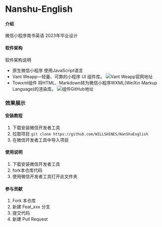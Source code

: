 # Nanshu-English

#### 介绍
微信小程序南书英语 2023年毕业设计

#### 软件架构
软件架构说明
* 原生微信小程序 使用JavaScript语言
* Vant Weapp—轻量、可靠的小程序 UI 组件库。 ![Vant Weapp官网地址](https://vant-contrib.gitee.io/vant-weapp/#/quickstart)
* Towxml组件 将HTML、Markdown转为微信小程序WXML(WeiXin Markup Language)的渲染库。 ![组件GitHub地址](https://github.com/sbfkcel/towxml)
### 效果展示

#### 安装教程

1. 下载安装微信开发者工具
2. 拉取项目 `git clone https://github.com/WILLSHINES/NanShuEnglish`
3. 在微信开发者工具中导入项目

#### 使用说明

1.  下载安装微信开发者工具
2.  fork本仓库代码
3.  使用微信开发者工具打开此文件夹

#### 参与贡献

1.  Fork 本仓库
2.  新建 Feat_xxx 分支
3.  提交代码
4.  新建 Pull Request

